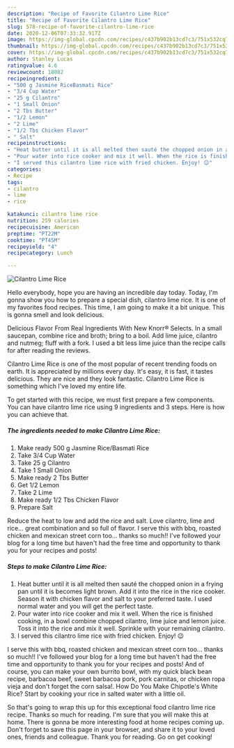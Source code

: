 ```yaml
---
description: "Recipe of Favorite Cilantro Lime Rice"
title: "Recipe of Favorite Cilantro Lime Rice"
slug: 578-recipe-of-favorite-cilantro-lime-rice
date: 2020-12-06T07:33:32.917Z
image: https://img-global.cpcdn.com/recipes/c437b902b13cd7c3/751x532cq70/cilantro-lime-rice-recipe-main-photo.jpg
thumbnail: https://img-global.cpcdn.com/recipes/c437b902b13cd7c3/751x532cq70/cilantro-lime-rice-recipe-main-photo.jpg
cover: https://img-global.cpcdn.com/recipes/c437b902b13cd7c3/751x532cq70/cilantro-lime-rice-recipe-main-photo.jpg
author: Stanley Lucas
ratingvalue: 4.6
reviewcount: 18082
recipeingredient:
- "500 g Jasmine RiceBasmati Rice"
- "3/4 Cup Water"
- "25 g Cilantro"
- "1 Small Onion"
- "2 Tbs Butter"
- "1/2 Lemon"
- "2 Lime"
- "1/2 Tbs Chicken Flavor"
- " Salt"
recipeinstructions:
- "Heat butter until it is all melted then sauté the chopped onion in a frying pan until it is becomes light brown. Add it into the rice in the rice cooker. Season it with chicken flavor and salt to your preferred taste. I used normal water and you will get the perfect taste."
- "Pour water into rice cooker and mix it well. When the rice is finished cooking, in a bowl combine chopped cilantro, lime juice and lemon juice. Toss it into the rice and mix it well. Sprinkle with your remaining cilantro."
- "I served this cilantro lime rice with fried chicken. Enjoy! 😉"
categories:
- Recipe
tags:
- cilantro
- lime
- rice

katakunci: cilantro lime rice 
nutrition: 259 calories
recipecuisine: American
preptime: "PT22M"
cooktime: "PT45M"
recipeyield: "4"
recipecategory: Lunch

---
```



![Cilantro Lime Rice](https://img-global.cpcdn.com/recipes/c437b902b13cd7c3/751x532cq70/cilantro-lime-rice-recipe-main-photo.jpg)

Hello everybody, hope you are having an incredible day today. Today, I'm gonna show you how to prepare a special dish, cilantro lime rice. It is one of my favorites food recipes. This time, I am going to make it a bit unique. This is gonna smell and look delicious.

Delicious Flavor From Real Ingredients With New Knorr® Selects. In a small saucepan, combine rice and broth; bring to a boil. Add lime juice, cilantro and nutmeg; fluff with a fork. I used a bit less lime juice than the recipe calls for after reading the reviews.

Cilantro Lime Rice is one of the most popular of recent trending foods on earth. It is appreciated by millions every day. It's easy, it is fast, it tastes delicious. They are nice and they look fantastic. Cilantro Lime Rice is something which I've loved my entire life.


To get started with this recipe, we must first prepare a few components. You can have cilantro lime rice using 9 ingredients and 3 steps. Here is how you can achieve that.

<!--inarticleads1-->

##### The ingredients needed to make Cilantro Lime Rice:

1. Make ready 500 g Jasmine Rice/Basmati Rice
1. Take 3/4 Cup Water
1. Take 25 g Cilantro
1. Take 1 Small Onion
1. Make ready 2 Tbs Butter
1. Get 1/2 Lemon
1. Take 2 Lime
1. Make ready 1/2 Tbs Chicken Flavor
1. Prepare  Salt


Reduce the heat to low and add the rice and salt. Love cilantro, lime and rice… great combination and so full of flavor. I serve this with bbq, roasted chicken and mexican street corn too… thanks so much!! I&#39;ve followed your blog for a long time but haven&#39;t had the free time and opportunity to thank you for your recipes and posts! 

<!--inarticleads2-->

##### Steps to make Cilantro Lime Rice:

1. Heat butter until it is all melted then sauté the chopped onion in a frying pan until it is becomes light brown. Add it into the rice in the rice cooker. Season it with chicken flavor and salt to your preferred taste. I used normal water and you will get the perfect taste.
1. Pour water into rice cooker and mix it well. When the rice is finished cooking, in a bowl combine chopped cilantro, lime juice and lemon juice. Toss it into the rice and mix it well. Sprinkle with your remaining cilantro.
1. I served this cilantro lime rice with fried chicken. Enjoy! 😉


I serve this with bbq, roasted chicken and mexican street corn too… thanks so much!! I&#39;ve followed your blog for a long time but haven&#39;t had the free time and opportunity to thank you for your recipes and posts! And of course, you can make your own burrito bowl, with my quick black bean recipe, barbacoa beef, sweet barbacoa pork, pork carnitas, or chicken ropa vieja and don&#39;t forget the corn salsa!. How Do You Make Chipotle&#39;s White Rice? Start by cooking your rice in salted water with a little oil. 

So that's going to wrap this up for this exceptional food cilantro lime rice recipe. Thanks so much for reading. I'm sure that you will make this at home. There is gonna be more interesting food at home recipes coming up. Don't forget to save this page in your browser, and share it to your loved ones, friends and colleague. Thank you for reading. Go on get cooking!
